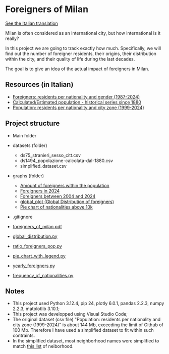 # Foreigners of Milan
[See the Italian translation](https://github.com/Gabri432/foreigners-in-milan/blob/master/README.it.md)

Milan is often considered as an international city, but how international is it really?

In this project we are going to track exactly how much. Specifically, we will find out the number of foreigner residents, their origins, their distribution within the city, and their quality of life during the last decades.

The goal is to give an idea of the actual impact of foreigners in Milan.

## Resources (in Italian)
- [Foreigners: residents per nationality and gender (1987-2024)](https://www.dati.gov.it/view-dataset/dataset?id=936fe601-0f47-43d8-9642-bdaf064f57f3)
- [Calculated/Estimated population - historical series since 1880](https://www.dati.gov.it/view-dataset/dataset?id=8d6d9168-2128-416f-910b-e76b29cdbf5c)
- [Population: residents per nationality and city zone (1999-2024)](https://www.dati.gov.it/view-dataset/dataset?id=8f2dd42b-23a5-439d-ab56-be02295f4290)

## Project structure
- Main folder

- datasets (folder)
    - ds75_stranieri_sesso_citt.csv
    - ds1494_popolazione-calcolata-dal-1880.csv
    - simplified_dataset.csv

- graphs (folder)
    - [Amount of foreigners within the population](https://github.com/Gabri432/foreigners-in-milan/blob/master/graphs/Amount%20of%20foreigners%20within%20the%20population.png)
    - [Foreigners in 2024](https://github.com/Gabri432/foreigners-in-milan/blob/master/graphs/Foreigners%20in%202024.png)
    - [Foreigners between 2004 and 2024](https://github.com/Gabri432/foreigners-in-milan/blob/master/graphs/Foreigners%20between%202004%20and%202024%20in%20Milan.png)
    - [global_plot (Global Distribution of foreigners)](https://github.com/Gabri432/foreigners-in-milan/blob/master/graphs/global_plot.png)
    - [Pie chart of nationalities above 10k](https://github.com/Gabri432/foreigners-in-milan/blob/master/graphs/Pie%20chart%20of%20nationalities%20above%2010k.png)

- .gitignore
- [foreigners_of_milan.pdf](https://github.com/Gabri432/foreigners-in-milan/blob/master/foreigners_of_milan.pdf)
- [global_distribution.py](https://github.com/Gabri432/foreigners-in-milan/blob/master/global_distribution.py)
- [ratio_foreigners_pop.py](https://github.com/Gabri432/foreigners-in-milan/blob/master/ratio_foreigners_pop.py)
- [pie_chart_with_legend.py](https://github.com/Gabri432/foreigners-in-milan/blob/master/pie_chart_with_legend.py)
- [yearly_foreigners.py](https://github.com/Gabri432/foreigners-in-milan/blob/master/yearly_foreigners.py)
- [frequency_of_nationalities.py](https://github.com/Gabri432/foreigners-in-milan/blob/master/frequency_of_nationalities.py)

## Notes
- This project used Python 3.12.4, pip 24, plotly 6.0.1, pandas 2.2.3, numpy 2.2.3, matplotlib 3.10.1;
- This project was developped using Visual Studio Code;
- The original dataset (csv file) "Population: residents per nationality and city zone (1999-2024)" is about 144 Mb, exceeding the limit of Github of 100 Mb. Therefore I have used a simplified dataset to fit within such contraints.
- In the simplified dataset, most neighborhood names were simplified to match [this list](https://it.wikipedia.org/wiki/Categoria:Quartieri_di_Milano) of neiborhood.